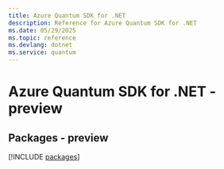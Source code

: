```yaml
---
title: Azure Quantum SDK for .NET
description: Reference for Azure Quantum SDK for .NET
ms.date: 05/29/2025
ms.topic: reference
ms.devlang: dotnet
ms.service: quantum
---
```

# Azure Quantum SDK for .NET - preview
## Packages - preview
[!INCLUDE [packages](quantum-index.md)]